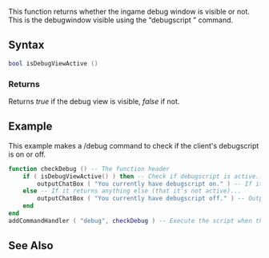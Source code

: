 This function returns whether the ingame debug window is visible or not. This is the debugwindow visible using the “debugscript <level>” command.

Syntax
------

``` lua
bool isDebugViewActive ()
```

### Returns

Returns *true* if the debug view is visible, *false* if not.

Example
-------

This example makes a /debug command to check if the client's debugscript is on or off.

``` lua
function checkDebug () -- The function header
    if ( isDebugViewActive() ) then -- Check if debugscript is active...
        outputChatBox ( "You currently have debugscript on." ) -- If it is, output that it is
    else -- If it returns anything else (that it's not active)...
        outputChatBox ( "You currently have debugscript off." ) -- Output that they haven't got it on.
    end
end
addCommandHandler ( "debug", checkDebug ) -- Execute the script when the client types "/debug"
```

See Also
--------
